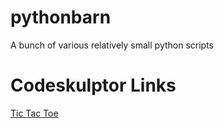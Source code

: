 # pythonbarn
A bunch of various relatively small python scripts


# Codeskulptor Links

[Tic Tac Toe](http://www.codeskulptor.org/#user43_ZZRqQkeRtv_0.py)
